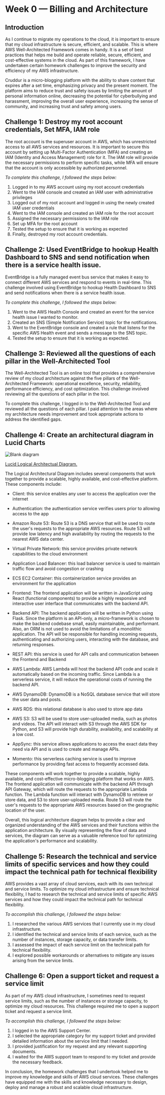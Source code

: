 # Week 0 — Billing and Architecture

<!-- Introduction -->
##  Introduction 

As I continue to migrate my operations to the cloud, it is important to ensure that my cloud infrastructure is secure, efficient, and scalable. This is where AWS Well-Architected Framework comes in handy. It is a set of best practices that helps me build and operate reliable, secure, efficient, and cost-effective systems in the cloud. As part of this framework, I have undertaken certain homework challenges to improve the security and efficiency of my AWS infrastructure.

Cruddur is a micro-blogging platform with the ability to share content that expires after a set time, emphasizing privacy and the present moment. The platform aims to reduce trust and safety issues by limiting the amount of personal information online, decreasing the potential for cyberbullying and harassment, improving the overall user experience, increasing the sense of community, and increasing trust and safety among users.


## Challenge 1: Destroy my root account credentials, Set MFA, IAM role

The root account is the superuser account in AWS, which has unrestricted access to all AWS services and resources. It is important to secure this account by setting up Multi-Factor Authentication (MFA) and creating an IAM (Identity and Access Management) role for it. The IAM role will provide the necessary permissions to perform specific tasks, while MFA will ensure that the account is only accessible by authorized personnel.

_To complete this challenge, I followed the steps below:_

1. Logged in to my AWS account using my root account credentials
2. Went to the IAM console and created an IAM user with administrative privileges
3. Logged out of my root account and logged in using the newly created IAM user credentials
4. Went to the IAM console and created an IAM role for the root account
5. Assigned the necessary permissions to the IAM role
6. Set up MFA for the root account
4. Tested the setup to ensure that it is working as expected
5. Finally, destroyed my root account credentials.

## Challenge 2: Used EventBridge to hookup Health Dashboard to SNS and send notification when there is a service health issue.

EventBridge is a fully managed event bus service that makes it easy to connect different AWS services and respond to events in real-time. This challenge involved using EventBridge to hookup Health Dashboard to SNS and send notifications when there is a service health issue.

_To complete this challenge, I followed the steps below:_

1. Went to the AWS Health Console and created an event for the service health issue I wanted to monitor.
2. Created an SNS (Simple Notification Service) topic for the notifications.
3. Went to the EventBridge console and created a rule that listens for the specific AWS Health event and sends a message to the SNS topic.
4. Tested the setup to ensure that it is working as expected.

## Challenge 3: Reviewed all the questions of each pillar in the Well-Architected Tool

The Well-Architected Tool is an online tool that provides a comprehensive review of my cloud architecture against the five pillars of the Well-Architected Framework: operational excellence, security, reliability, performance efficiency, and cost optimization. This challenge involved reviewing all the questions of each pillar in the tool.

To complete this challenge, I logged in to the Well-Architected Tool and reviewed all the questions of each pillar. I paid attention to the areas where my architecture needs improvement and took appropriate actions to address the identified gaps.

<!-- Logical Architectual Diagram -->
## Challenge 4: Create an architectural diagram in Lucid Charts
![Blank diagram](https://user-images.githubusercontent.com/82984386/219871250-6c57c134-7244-4d6a-8b1f-db7ed461401d.png)

[Lucid Logical Architectual Diagram.](https://lucid.app/lucidchart/fb31afce-4b31-4cf1-a231-b6202dffda06/edit?viewport_loc=-719%2C213%2C3058%2C1534%2C0_0&invitationId=inv_c092168c-fee0-43ad-bf41-89e73af50062)

The Logical Architectural Diagram includes several components that work together to provide a scalable, highly available, and cost-effective platform. These components include:

* Client: this service enables any user to access the application over the internet

* Authentication: the authentication service verifies users prior to allowing access to the app

* Amazon Route 53: Route 53 is a DNS service that will be used to route the user's requests to the appropriate AWS resources. Route 53 will provide low latency and high availability by routing the requests to the nearest AWS data center.

* Virtual Private Network: this service provides private network capabilities to the cloud environment
 
* Application Load Balancer: this load balancer service is used to maintain traffic flow and avoid congestion or crashing

* ECS EC2 Container: this containerization service provides an environment for the application

* Frontend: The frontend application will be written in JavaScript using React (functional components) to provide a highly responsive and interactive user interface that communicates with the backend API.

* Backend API: The backend application will be written in Python using Flask. Since the platform is an API-only, a micro-framework is chosen to make the backend codebase small, easily maintainable, and performant. Also, an ORM is not used to avoid the limitations of a monolithic application. The API will be responsible for handling incoming requests, authenticating and authorizing users, interacting with the database, and returning responses.

* REST API: this service is used for API calls and communication between the Frontend and Backend

* AWS Lambda: AWS Lambda will host the backend API code and scale it automatically based on the incoming traffic. Since Lambda is a serverless service, it will reduce the operational costs of running the backend API.

* AWS DynamoDB: DynamoDB is a NoSQL database service that will store the user data and posts.

* AWS RDS: this relational database is also used to store app data

* AWS S3: S3 will be used to store user-uploaded media, such as photos and videos. The API will interact with S3 through the AWS SDK for Python, and S3 will provide high durability, availability, and scalability at a low cost.

* AppSync: this service allows applications to access the exact data they need via API and is used to create and manage APIs.

* Momento: this serverless caching service is used to improve performance by providing fast access to frequently accessed data.


These components will work together to provide a scalable, highly available, and cost-effective micro-blogging platform that works on AWS. The frontend application will communicate with the backend API through API Gateway, which will route the requests to the appropriate Lambda function. The Lambda function will interact with DynamoDB to retrieve or store data, and S3 to store user-uploaded media. Route 53 will route the user's requests to the appropriate AWS resources based on the geographic location of the user.

Overall, this logical architecture diagram helps to provide a clear and organized understanding of the AWS services and their functions within the application architecture. By visually representing the flow of data and services, the diagram can serve as a valuable reference tool for optimizing the application's performance and scalability.



## Challenge 5: Research the technical and service limits of specific services and how they could impact the technical path for technical flexibility

AWS provides a vast array of cloud services, each with its own technical and service limits. To optimize my cloud infrastructure and ensure technical flexibility, I had to research the technical and service limits of specific AWS services and how they could impact the technical path for technical flexibility.

_To accomplish this challenge, I followed the steps below:_

1. I researched the various AWS services that I currently use in my cloud infrastructure.
2. I identified the technical and service limits of each service, such as the number of instances, storage capacity, or data transfer limits.
3. I assessed the impact of each service limit on the technical path for technical flexibility.
4. I explored possible workarounds or alternatives to mitigate any issues arising from the service limits.

## Challenge 6: Open a support ticket and request a service limit

As part of my AWS cloud infrastructure, I sometimes need to request service limits, such as the number of instances or storage capacity, to optimize my cloud resources. This challenge required me to open a support ticket and request a service limit.

_To accomplish this challenge, I followed the steps below:_

1. I logged in to the AWS Support Center.
2. I selected the appropriate category for my support ticket and provided detailed information about the service limit that I needed.
3. I provided justification for my request and any relevant supporting documents.
4. I waited for the AWS support team to respond to my ticket and provide the necessary feedback.


In conclusion, the homework challenges that I undertook helped me to improve my knowledge and skills of AWS cloud services. These challenges have equipped me with the skills and knowledge necessary to design, deploy and manage a robust and scalable cloud infrastructure.

